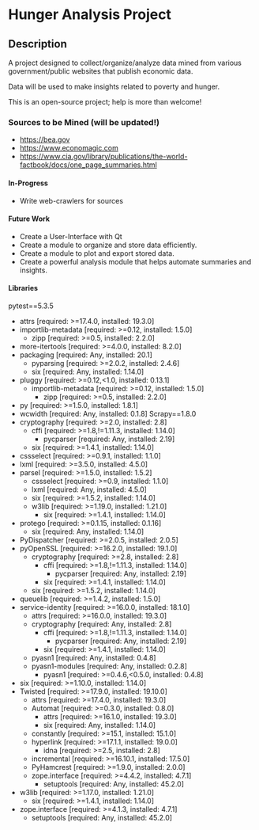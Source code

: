 # Hunger Analysis Project
## Description
A project designed to collect/organize/analyze data mined from various
government/public websites that publish economic data. 

Data will be used to make insights related to poverty and hunger.

This is an open-source project; help is more than welcome!


### Sources to be Mined (will be updated!)
- https://bea.gov
- https://www.economagic.com
- https://www.cia.gov/library/publications/the-world-factbook/docs/one_page_summaries.html

#### In-Progress
- Write web-crawlers for sources

#### Future Work
- Create a User-Interface with Qt
- Create a module to organize and store data efficiently.
- Create a module to plot and export stored data.
- Create a powerful analysis module that helps automate summaries and insights.

#### Libraries
pytest==5.3.5
  - attrs [required: >=17.4.0, installed: 19.3.0]
  - importlib-metadata [required: >=0.12, installed: 1.5.0]
    - zipp [required: >=0.5, installed: 2.2.0]
  - more-itertools [required: >=4.0.0, installed: 8.2.0]
  - packaging [required: Any, installed: 20.1]
    - pyparsing [required: >=2.0.2, installed: 2.4.6]
    - six [required: Any, installed: 1.14.0]
  - pluggy [required: >=0.12,<1.0, installed: 0.13.1]
    - importlib-metadata [required: >=0.12, installed: 1.5.0]
      - zipp [required: >=0.5, installed: 2.2.0]
  - py [required: >=1.5.0, installed: 1.8.1]
  - wcwidth [required: Any, installed: 0.1.8]
Scrapy==1.8.0
  - cryptography [required: >=2.0, installed: 2.8]
    - cffi [required: >=1.8,!=1.11.3, installed: 1.14.0]
      - pycparser [required: Any, installed: 2.19]
    - six [required: >=1.4.1, installed: 1.14.0]
  - cssselect [required: >=0.9.1, installed: 1.1.0]
  - lxml [required: >=3.5.0, installed: 4.5.0]
  - parsel [required: >=1.5.0, installed: 1.5.2]
    - cssselect [required: >=0.9, installed: 1.1.0]
    - lxml [required: Any, installed: 4.5.0]
    - six [required: >=1.5.2, installed: 1.14.0]
    - w3lib [required: >=1.19.0, installed: 1.21.0]
      - six [required: >=1.4.1, installed: 1.14.0]
  - protego [required: >=0.1.15, installed: 0.1.16]
    - six [required: Any, installed: 1.14.0]
  - PyDispatcher [required: >=2.0.5, installed: 2.0.5]
  - pyOpenSSL [required: >=16.2.0, installed: 19.1.0]
    - cryptography [required: >=2.8, installed: 2.8]
      - cffi [required: >=1.8,!=1.11.3, installed: 1.14.0]
        - pycparser [required: Any, installed: 2.19]
      - six [required: >=1.4.1, installed: 1.14.0]
    - six [required: >=1.5.2, installed: 1.14.0]
  - queuelib [required: >=1.4.2, installed: 1.5.0]
  - service-identity [required: >=16.0.0, installed: 18.1.0]
    - attrs [required: >=16.0.0, installed: 19.3.0]
    - cryptography [required: Any, installed: 2.8]
      - cffi [required: >=1.8,!=1.11.3, installed: 1.14.0]
        - pycparser [required: Any, installed: 2.19]
      - six [required: >=1.4.1, installed: 1.14.0]
    - pyasn1 [required: Any, installed: 0.4.8]
    - pyasn1-modules [required: Any, installed: 0.2.8]
      - pyasn1 [required: >=0.4.6,<0.5.0, installed: 0.4.8]
  - six [required: >=1.10.0, installed: 1.14.0]
  - Twisted [required: >=17.9.0, installed: 19.10.0]
    - attrs [required: >=17.4.0, installed: 19.3.0]
    - Automat [required: >=0.3.0, installed: 0.8.0]
      - attrs [required: >=16.1.0, installed: 19.3.0]
      - six [required: Any, installed: 1.14.0]
    - constantly [required: >=15.1, installed: 15.1.0]
    - hyperlink [required: >=17.1.1, installed: 19.0.0]
      - idna [required: >=2.5, installed: 2.8]
    - incremental [required: >=16.10.1, installed: 17.5.0]
    - PyHamcrest [required: >=1.9.0, installed: 2.0.0]
    - zope.interface [required: >=4.4.2, installed: 4.7.1]
      - setuptools [required: Any, installed: 45.2.0]
  - w3lib [required: >=1.17.0, installed: 1.21.0]
    - six [required: >=1.4.1, installed: 1.14.0]
  - zope.interface [required: >=4.1.3, installed: 4.7.1]
    - setuptools [required: Any, installed: 45.2.0]

